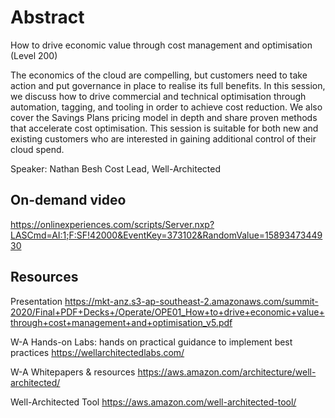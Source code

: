 # Abstract

How to drive economic value through cost management and optimisation (Level 200)

The economics of the cloud are compelling, but customers need to take action and put governance in place to realise its full benefits. In this session, we discuss how to drive commercial and technical optimisation through automation, tagging, and tooling in order to achieve cost reduction. We also cover the Savings Plans pricing model in depth and share proven methods that accelerate cost optimisation. This session is suitable for both new and existing customers who are interested in gaining additional control of their cloud spend.

Speaker: Nathan Besh
Cost Lead, Well-Architected

## On-demand video

<https://onlinexperiences.com/scripts/Server.nxp?LASCmd=AI:1;F:SF!42000&EventKey=373102&RandomValue=1589347344930>

## Resources

Presentation
<https://mkt-anz.s3-ap-southeast-2.amazonaws.com/summit-2020/Final+PDF+Decks+/Operate/OPE01_How+to+drive+economic+value+through+cost+management+and+optimisation_v5.pdf>

W-A Hands-on Labs: hands on practical guidance to implement best practices
<https://wellarchitectedlabs.com/>

W-A Whitepapers & resources
<https://aws.amazon.com/architecture/well-architected/>

Well-Architected Tool
<https://aws.amazon.com/well-architected-tool/>
